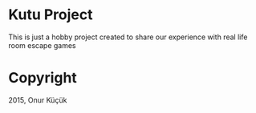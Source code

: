 
Kutu Project
=================================

This is just a hobby project created to share our experience with real life room escape games

Copyright
=========

2015, Onur Küçük <onur at delipenguen.net>


